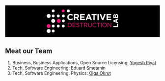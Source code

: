 ![CDL 2020 Cohort Project](../figures/CDL_logo.jpg)

## Meat our Team

1. Business, Business Applications, Open Source Licensing: [Yogesh Riyat](https://github.com/yriyat)
2. Tech, Software Engineering: [Eduard Smetanin](https://github.com/eduardsmetanin)
3. Tech, Software Engineering. Physics: [Olga Okrut](https://github.com/olgOk)

